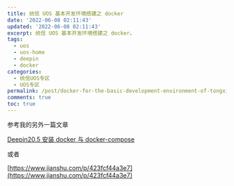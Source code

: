 ```yaml
---
title: 统信 UOS 基本开发环境搭建之 docker
date: '2022-06-08 02:11:43'
updated: '2022-06-08 02:11:43'
excerpt: 统信 UOS 基本开发环境搭建之 docker。
tags:
  - uos
  - uos-home
  - deepin
  - docker
categories:
  - 统信UOS专区
  - UOS专区
permalink: /post/docker-for-the-basic-development-environment-of-tongxin-uos.html
comments: true
toc: true
---
```

参考我的另外一篇文章

[Deepin20.5 安装 docker 与 docker-compose](/post/deepin-20-5-install-docker-compose.html)

或者

[https://www.jianshu.com/p/423fcf44a3e7](https://www.jianshu.com/p/423fcf44a3e7)